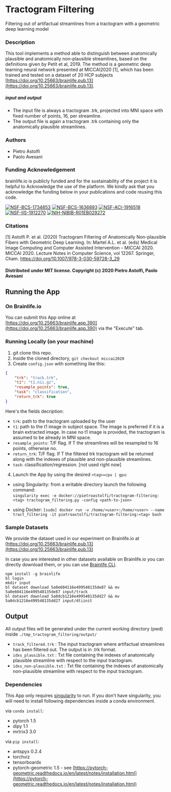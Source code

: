# Tractogram Filtering
Filtering out of artifactual streamlines from a tractogram with a geometric deep learning model

### Description
This tool implements a method able to distinguish between anatomically plausible and anatomically non-plausible streamlines, based on the definitions given by Petit et al, 2019. The method is a geometric deep learning neural network presented at MICCAI2020 [1], which has been trained and tested on a dataset of 20 HCP subjects [https://doi.org/10.25663/brainlife.pub.13](https://doi.org/10.25663/brainlife.pub.13). 

##### input and output
- The input file is always a tractogram .trk, projected into MNI space with fixed number of points, 16, per streamline.
- The output file is again a tractogram .trk containing only the anatomically plausible streamlines.

### Authors
* Pietro Astolfi
* Paolo Avesani

### Funding Acknowledgement
brainlife.io is publicly funded and for the sustainability of the project it is helpful to Acknowledge the use of the platform. We kindly ask that you acknowledge the funding below in your publications and code reusing this code.

[![NSF-BCS-1734853](https://img.shields.io/badge/NSF_BCS-1734853-blue.svg)](https://nsf.gov/awardsearch/showAward?AWD_ID=1734853)
[![NSF-BCS-1636893](https://img.shields.io/badge/NSF_BCS-1636893-blue.svg)](https://nsf.gov/awardsearch/showAward?AWD_ID=1636893)
[![NSF-ACI-1916518](https://img.shields.io/badge/NSF_ACI-1916518-blue.svg)](https://nsf.gov/awardsearch/showAward?AWD_ID=1916518)
[![NSF-IIS-1912270](https://img.shields.io/badge/NSF_IIS-1912270-blue.svg)](https://nsf.gov/awardsearch/showAward?AWD_ID=1912270)
[![NIH-NIBIB-R01EB029272](https://img.shields.io/badge/NIH_NIBIB-R01EB029272-green.svg)](https://grantome.com/grant/NIH/R01-EB029272-01)

### Citations

[1] Astolfi P. et al. (2020) Tractogram Filtering of Anatomically Non-plausible Fibers with Geometric Deep Learning. In: Martel A.L. et al. (eds) Medical Image Computing and Computer Assisted Intervention – MICCAI 2020. MICCAI 2020. Lecture Notes in Computer Science, vol 12267. Springer, Cham. https://doi.org/10.1007/978-3-030-59728-3_29

#### Distributed under MIT license. Copyright (c) 2020 Pietro Astolfi, Paolo Avesani

## Running the App 

### On Brainlife.io

You can submit this App online at [https://doi.org/10.25663/brainlife.app.390](https://doi.org/10.25663/brainlife.app.390) via the "Execute" tab.

### Running Locally (on your machine)

1. git clone this repo.
2. Inside the cloned directory, `git checkout miccai2020`
3. Create `config.json` with something like this:

```json
{
    "trk": "track.trk",
    "t1": "t1.nii.gz",
    "resample_points": true,
    "task": "classification",
    "return_trk": true
}
```

Here's the fields decription:
- `trk`: path to the tractogram uploaded by the user
- `t1`: path to the t1 image in subject space. The image is preferred if it is a brain extracted image. In case no t1 image is provided, the tractogram is assumed to be already in MNI space.
- `resample_points`: T/F flag. If T the streamlines will be resampled to 16 points, otherwise no.
- `return_trk`: T/F flag. If T the filtered trk tractogram will be returned along with the indexes of plausible and non-plausible streamlines.
- `task`: classification/regression. [not used right now]

4. Launch the App by using the desired `<tag>=cpu | gpu`:
* using Singularity: from a writable directory launch the following command:\
`singularity exec -e docker://pietroastolfi/tractogram-filtering:<tag> tractogram_filtering.py -config <path-to-json>`
<!-- - `$ sudo docker run --name tract_filtering -it pietroastolfi/tractogram-filtering:<tag> bash`\
`$ sudo docker exec docker://pietroastolfi/tractogram-filtering-cpu "tractogram_filtering.py -config <path-to-json>"` -->
* using Docker: `[sudo] docker run -v /home/<user>:/home/<user> --name tract_filtering -it pietroastolfi/tractogram-filtering:<tag> bash`


### Sample Datasets

We provide the dataset used in our experiment on Brainlife.io at [https://doi.org/10.25663/brainlife.pub.13](https://doi.org/10.25663/brainlife.pub.13)

In case you are interested in other datasets available on Brainlife.io you can directly download them, or you can use [Brainlife CLI](https://github.com/brain-life/cli).

```
npm install -g brainlife
bl login
mkdir input
bl dataset download 5a0e604116e499548135de87 && mv 5a0e604116e499548135de87 input/track
bl dataset download 5a0dcb1216e499548135dd27 && mv 5a0dcb1216e499548135dd27 input/dtiinit
```

## Output

All output files will be generated under the current working directory (pwd) inside `./tmp_tractogram_filtering/output/`

- `track_filtered.trk` : The input tractogram where artifactual streamlines has been filtered out. The output is in .trk format.
- `idxs_plausible.txt` : Txt file containing the indexes of anatomically plausible streamline with respect to the input tractogram.
- `idxs_non-plausible.txt` : Txt file containing the indexes of anatomically non-plausible streamline with respect to the input tractogram.

### Dependencies

This App only requires [singularity](https://www.sylabs.io/singularity/) to run. If you don't have singularity, you will need to install following dependencies inside a conda environment.  

via `conda install`:
- pytorch 1.5
- dipy 1.1
- mrtrix3 3.0

via `pip install`:
- antspyx 0.2.4
- torchviz
- tensorboardx
- pytorch-geometric 1.5 - see [https://pytorch-geometric.readthedocs.io/en/latest/notes/installation.html](https://pytorch-geometric.readthedocs.io/en/latest/notes/installation.html)

